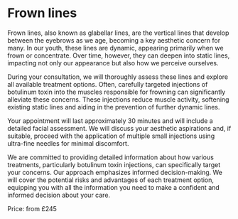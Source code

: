 # Frown lines

Frown lines, also known as glabellar lines, are the vertical lines that develop between the eyebrows as we age, becoming a key aesthetic concern for many. In our youth, these lines are dynamic, appearing primarily when we frown or concentrate. Over time, however, they can deepen into static lines, impacting not only our appearance but also how we perceive ourselves.

During your consultation, we will thoroughly assess these lines and explore all available treatment options. Often, carefully targeted injections of botulinum toxin into the muscles responsible for frowning can significantly alleviate these concerns. These injections reduce muscle activity, softening existing static lines and aiding in the prevention of further dynamic lines.

Your appointment will last approximately 30 minutes and will include a detailed facial assessment. We will discuss your aesthetic aspirations and, if suitable, proceed with the application of multiple small injections using ultra-fine needles for minimal discomfort.

We are committed to providing detailed information about how various treatments, particularly botulinum toxin injections, can specifically target your concerns. Our approach emphasizes informed decision-making. We will cover the potential risks and advantages of each treatment option, equipping you with all the information you need to make a confident and informed decision about your care.

Price: from £245



